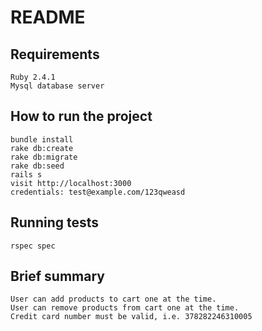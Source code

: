 # README

## Requirements

```
Ruby 2.4.1
Mysql database server
```

## How to run the project

```
bundle install
rake db:create
rake db:migrate
rake db:seed
rails s
visit http://localhost:3000
credentials: test@example.com/123qweasd
```

## Running tests
```
rspec spec
```

## Brief summary

```
User can add products to cart one at the time.
User can remove products from cart one at the time.
Credit card number must be valid, i.e. 378282246310005
```
